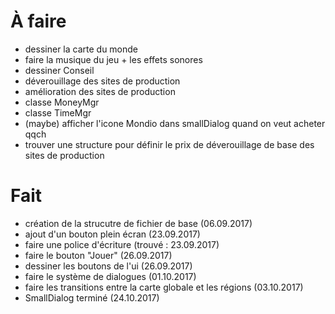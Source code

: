 # À faire

- dessiner la carte du monde
- faire la musique du jeu + les effets sonores
- dessiner Conseil
- déverouillage des sites de production
- amélioration des sites de production
- classe MoneyMgr
- classe TimeMgr
- (maybe) afficher l'icone Mondio dans smallDialog quand on veut acheter qqch
- trouver une structure pour définir le prix de déverouillage de base des sites de production


# Fait
- création de la strucutre de fichier de base (06.09.2017)
- ajout d'un bouton plein écran (23.09.2017)
- faire une police d'écriture (trouvé : 23.09.2017)
- faire le bouton "Jouer" (26.09.2017)
- dessiner les boutons de l'ui (26.09.2017)
- faire le système de dialogues (01.10.2017)
- faire les transitions entre la carte globale et les régions (03.10.2017)
- SmallDialog terminé (24.10.2017)
